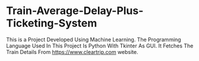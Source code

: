 # Train-Average-Delay-Plus-Ticketing-System
This is a Project Developed Using Machine Learning. The Programming Language Used In This Project Is Python With Tkinter As GUI. It Fetches The Train Details From https://www.cleartrip.com website.
